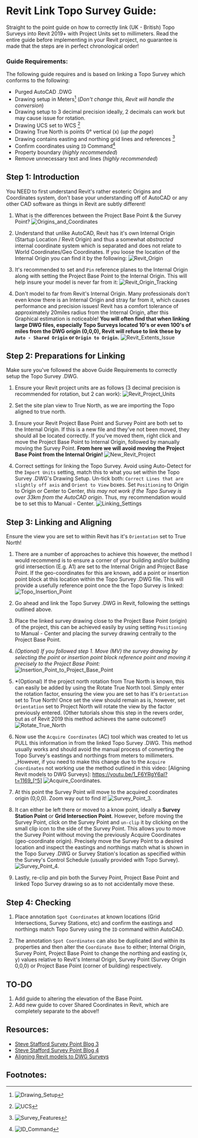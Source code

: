 # Revit Link Topo Survey Guide:

Straight to the point guide on how to correctly link (UK - British) Topo Surveys into Revit 2019+ with Project Units set to millimeters. Read the entire guide before implementing in your Revit project, no guarantee is made that the steps are in perfect chronological order!

### Guide Requirements:

The following guide requires and is based on linking a Topo Survey which conforms to the following:

- Purged AutoCAD .DWG
- Drawing setup in Meters[^1] (_Don't change this, Revit will handle the conversion_)
- Drawing setup to 3 decimal precision ideally, 2 decimals can work but may cause issue for rotation.
- Drawing UCS set to WCS [^2]
- Drawing True North is points 0° vertical (x) (_up the page_)
- Drawing contains easting and northing grid lines and references [^3]
- Confirm coordinates using `ID` Command[^4]
- Property boundary (_highly recommended_)
- Remove unnecessary text and lines (_highly recommended_)

## Step 1: Introduction

You NEED to first understand Revit's rather esoteric Origins and Coordinates system, don't base your understanding off of AutoCAD or any other CAD software as things in Revit are subtly different!

1. What is the differences between the Project Base Point & the Survey Point?
   ![Origins_and_Coordinates](Images/Revit_Origin_and_Coords.png?raw=true "Origins and Coordinates")

2. Understand that unlike AutoCAD, Revit has it's own Internal Origin (Startup Location / Revit Origin) and thus a somewhat _abstracted_ internal coordinate system which is separated and does not relate to World Coordinates/Geo Coordinates. If you loose the location of the Internal Origin you can find it by the following:
   ![Revit_Origin](Images/Revit_Origin.png?raw=true "Revit Origin")

3. It's recommended to set and `Pin` reference planes to the Internal Origin along with setting the Project Base Point to the Internal Origin. This will help insure your model is never far from it:
   ![Revit_Origin_Tracking](Images/Revit_Origin_Tracking.png?raw=true "Revit Origin Tracking")

4. Don't model to far from Revit's Internal Origin. Many professionals don't even know there is an Internal Origin and stray far from it, which causes performance and precision issues! Revit has a comfort tolerance of approximately 20miles radius from the Internal Origin, after this Graphical estimation is noticeable! **You will often find that when linking large DWG files, especially Topo Surveys located 10's or even 100's of miles from the DWG origin (0,0,0), Revit will refuse to link these by `Auto - Shared Origin` or `Origin to Origin`.**
   ![Revit_Extents_Issue](Images/Revit_Extents_Issue.png?raw=true "Revit Extents Issue")

## Step 2: Preparations for Linking

Make sure you've followed the above Guide Requirements to correctly setup the Topo Survey .DWG.

1. Ensure your Revit project units are as follows (3 decimal precision is recommended for rotation, but 2 can work):
   ![Revit_Project_Units](Images/Revit_Project_Units.png?raw=true "Revit Project Units")

2. Set the site plan view to True North, as we are importing the Topo aligned to true north.

3. Ensure your Revit Project Base Point and Survey Point are both set to the Internal Origin. If this is a new file and they've not been moved, they should all be located correctly. If you've moved them, right click and move the Project Base Point to Internal Origin, followed by manually moving the Survey Point. **From here we will avoid moving the Project Base Point from the Internal Origin!**
   ![New_Revit_Project](Images/New_Revit_Project.png?raw=true "New Revit Project")

4. Correct settings for linking the Topo Survey. Avoid using Auto-Detect for the `Import Units` setting, match this to what you set within the Topo Survey .DWG's Drawing Setup. Un-tick both: `Correct Lines that are slightly off axis` and `Orient to View` boxes. Set `Positioning` to Origin to Origin or Center to Center, _this may not work if the Topo Survey is over 33km from the AutoCAD origin_. Thus, my recommendation would be to set this to Manual - Center.
   ![Linking_Settings](Images/Linking.png?raw=true "Linking Settings")

## Step 3: Linking and Aligning

Ensure the view you are set to within Revit has it's `Orientation` set to True North!

1. There are a number of approaches to achieve this however, the method I would recommend is to ensure a corner of your building and/or building grid intersection (E.g. A1) are set to the Internal Origin and Project Base Point. If the geo-coordinates for this are known, add a point or insertion point block at this location within the Topo Survey .DWG file. This will provide a usefully reference point once the the Topo Survey is linked:
   ![Topo_Insertion_Point](Images/Topo_Insertion_Point.png?raw=true "Topo Insertion Point")

2. Go ahead and link the Topo Survey .DWG in Revit, following the settings outlined above.

3. Place the linked survey drawing close to the Project Base Point (origin) of the project, this can be achieved easily by using setting `Positioning` to Manual - Center and placing the survey drawing centrally to the Project Base Point.

4. _(Optional) If you followed step 1. Move (MV) the survey drawing by selecting the point or insertion point block reference point and moving it precisely to the Project Base Point:_
   ![Insertion_Point_to_Project_Base_Point](Images/Insertion_Point_to_Project_Base_Point.png?raw=true "Match Insertion reference to PBP")

5. \*(Optional) If the project north rotation from True North is known, this can easily be added by using the Rotate True North tool. Simply enter the rotation factor, ensuring the view you are set to has it's `Orientation` set to True North! Once set the view should remain as is, however, set `Orientation` set to Project North will rotate the view by the factor previously entered. (Other tutorials show this step in the revers order, but as of Revit 2019 this method achieves the same outcome!)
   ![Rotate_True_North](Images/Rotate_True_North.png?raw=true "Rotate True North")

6. Now use the `Acquire Coordinates` (AC) tool which was created to let us PULL this information in from the linked Topo Survey .DWG. This method usually works and should avoid the manual process of converting the Topo Survey's eastings and northings from meters to millimeters. _However, if you need to make this change due to the `Acquire Coordinates` not working use the method outlined in this video: [Aligning Revit models to DWG Surveys]: https://youtu.be/1_F6YRgY6aI?t=1169_[^5]
   ![Acquire_Coordinates](Images/Acquire_Coordinates.png?raw=true "Acquire Coordinates").

7. At this point the Survey Point will move to the acquired coordinates origin (0,0,0). Zoom way out to find it!
   ![Survey_Point_3](Images/SurveyPoint03.jpg?raw=true "Find Survey Point").

8. It can either be left there or moved to a know point, ideally a **Survey Station Point** or **Grid Intersection Point**. However, before moving the Survey Point, click on the Survey Point and `un-clip` it by clicking on the small clip icon to the side of the Survey Point. This allows you to move the Survey Point without moving the previously Acquire Coordinates (geo-coordinate origin). Precisely move the Survey Point to a desired location and inspect the eastings and northings match what is shown in the Topo Survey .DWG or Survey Station's location as specified within the Survey's Control Schedule (usually provided with Topo Survey).
   ![Survey_Point_4](Images/SurveyPoint03.jpg?raw=true "Move Survey Point").

9. Lastly, re-clip and pin both the Survey Point, Project Base Point and linked Topo Survey drawing so as to not accidentally move these.

## Step 4: Checking

1. Place annotation `Spot Coordinates` at known locations (Grid Intersections, Survey Stations, etc) and confirm the eastings and northings match Topo Survey using the `ID` command within AutoCAD.

2. The annotation `Spot Coordinates` can also be duplicated and within its properties and then alter the `Coordinate Base` to either; Internal Origin, Survey Point, Project Base Point to change the northing and easting (x, y) values relative to Revit's Internal Origin, Survey Point (Survey Origin 0,0,0) or Project Base Point (corner of building) respectively.

## TO-DO

1. Add guide to altering the elevation of the Base Point.
2. Add new guide to cover Shared Coordinates in Revit, which are completely separate to the above!!

## Resources:

- [Steve Stafford Survey Point Blog 3](https://revitoped.blogspot.com/2015/04/survey-point.html)
- [Steve Stafford Survey Point Blog 4](https://revitoped.blogspot.com/2015/04/survey-point-post-4-acquiring.html)
- [Aligning Revit models to DWG Surveys](https://www.youtube.com/watch?v=1_F6YRgY6aI&t)

## Footnotes:

[^1]: ![Drawing_Setup](Images/Drawing_Setup.png?raw=true "Drawing Setup")
[^2]: ![UCS](Images/UCS.png?raw=true "UCS")
[^3]: ![Survey_Features](Images/Survey_Features.png?raw=true "Survey Features")
[^4]: ![ID_Command](Images/ID_Command.png?raw=true "ID Command")
[^5]: Example Northings and Eastings conversion from Meters to Millimeters:
  **Survey Point (Station CH10) (Meters):**
  N/S (y): 168110.6000
  E/W (x): 574717.5700
  Elevation: 4.847
  **Survey Point (Station CH10) (Milimeters):**
  N/S (y): 168110600.0
  E/W (x): 574717570.0
  Elevation: 4847.0